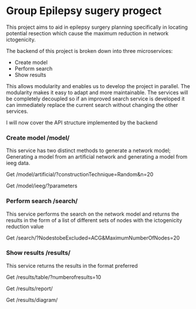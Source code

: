 # Group Epilepsy sugery progect

This project aims to aid in epilepsy surgery planning specifically in locating potential resection which cause the maximum reduction in network ictogenicity.

The backend of this project is broken down into three microservices:
* Create model
* Perform search
* Show results

This allows modularity and enables us to develop the project in parallel. The modularity makes it easy to adapt and more maintainable. The services will be completely decoupled so if an improved search service is developed it can immediately replace the current search without changing the other services.

I will now cover the API structure implemented by the backend
### Create model /model/
This service has two distinct methods to generate a network model; Generating a model from an artificial network and generating a model from ieeg data. 

Get /model/artificial/?constructionTechnique=Random&n=20

Get /model/ieeg/?parameters

### Perform search /search/
This service performs the search on the network model and returns the results in the form of a list of different sets of nodes with the ictogenicity reduction value

Get /search/?NodestobeExcluded=ACG&MaximumNumberOfNodes=20

### Show results /results/
This service returns the results in the format preferred

Get /results/table/?numberofresults=10

Get /results/report/

Get /results/diagram/